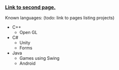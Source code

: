 
### [Link to second page.](Usefull-Links)


Known languages:
(todo: link to pages listing projects)

* C++
  * Open GL
* C#
  * Unity
  * Forms
* Java
  * Games using Swing
  * Android

